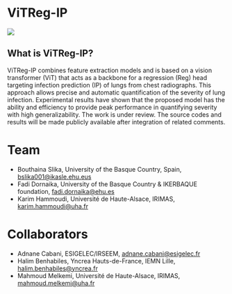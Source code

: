 # ViTReg-IP
![ ](https://github.com/bouthainas/ViTReg-IP/blob/main/ViTReg-IP.jpg)
## What is ViTReg-IP?
ViTReg-IP combines feature extraction models and is based on a vision transformer (ViT) that acts as a backbone for a regression (Reg) head targeting infection prediction (IP) of lungs from chest radiographs. This approach allows precise and automatic quantification of the severity of lung infection. Experimental results have shown that the proposed model has the ability and efficiency to provide peak performance in quantifying severity with high generalizability. The work is under review. The source codes and results will be made publicly available after integration of related comments.

# Team
* Bouthaina Slika, University of the Basque Country, Spain, bslika001@ikasle.ehu.eus
* Fadi Dornaika, University of the Basque Country & IKERBAQUE foundation, fadi.dornaika@ehu.es
* Karim Hammoudi, Université de Haute-Alsace, IRIMAS, karim.hammoudi@uha.fr

# Collaborators
* Adnane Cabani, ESIGELEC/IRSEEM, adnane.cabani@esigelec.fr
* Halim Benhabiles, Yncrea Hauts-de-France, IEMN Lille, halim.benhabiles@yncrea.fr
* Mahmoud Melkemi, Université de Haute-Alsace, IRIMAS, mahmoud.melkemi@uha.fr
